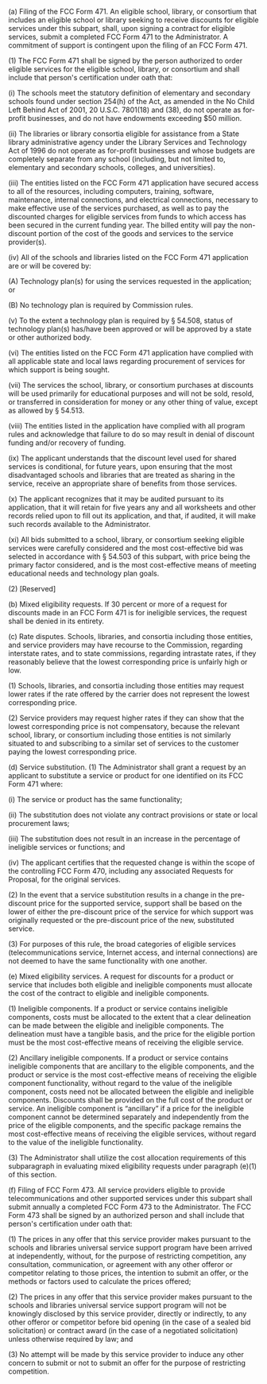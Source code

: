 (a) Filing of the FCC Form 471. An eligible school, library, or consortium that includes an eligible school or library seeking to receive discounts for eligible services under this subpart, shall, upon signing a contract for eligible services, submit a completed FCC Form 471 to the Administrator. A commitment of support is contingent upon the filing of an FCC Form 471.
                                

(1) The FCC Form 471 shall be signed by the person authorized to order eligible services for the eligible school, library, or consortium and shall include that person's certification under oath that:

(i) The schools meet the statutory definition of elementary and secondary schools found under section 254(h) of the Act, as amended in the No Child Left Behind Act of 2001, 20 U.S.C. 7801(18) and (38), do not operate as for-profit businesses, and do not have endowments exceeding $50 million.

(ii) The libraries or library consortia eligible for assistance from a State library administrative agency under the Library Services and Technology Act of 1996 do not operate as for-profit businesses and whose budgets are completely separate from any school (including, but not limited to, elementary and secondary schools, colleges, and universities).

(iii) The entities listed on the FCC Form 471 application have secured access to all of the resources, including computers, training, software, maintenance, internal connections, and electrical connections, necessary to make effective use of the services purchased, as well as to pay the discounted charges for eligible services from funds to which access has been secured in the current funding year. The billed entity will pay the non-discount portion of the cost of the goods and services to the service provider(s).

(iv) All of the schools and libraries listed on the FCC Form 471 application are or will be covered by:

(A) Technology plan(s) for using the services requested in the application; or

(B) No technology plan is required by Commission rules.

(v) To the extent a technology plan is required by § 54.508, status of technology plan(s) has/have been approved or will be approved by a state or other authorized body.

(vi) The entities listed on the FCC Form 471 application have complied with all applicable state and local laws regarding procurement of services for which support is being sought.

(vii) The services the school, library, or consortium purchases at discounts will be used primarily for educational purposes and will not be sold, resold, or transferred in consideration for money or any other thing of value, except as allowed by § 54.513.

(viii) The entities listed in the application have complied with all program rules and acknowledge that failure to do so may result in denial of discount funding and/or recovery of funding.

(ix) The applicant understands that the discount level used for shared services is conditional, for future years, upon ensuring that the most disadvantaged schools and libraries that are treated as sharing in the service, receive an appropriate share of benefits from those services.

(x) The applicant recognizes that it may be audited pursuant to its application, that it will retain for five years any and all worksheets and other records relied upon to fill out its application, and that, if audited, it will make such records available to the Administrator.

(xi) All bids submitted to a school, library, or consortium seeking eligible services were carefully considered and the most cost-effective bid was selected in accordance with § 54.503 of this subpart, with price being the primary factor considered, and is the most cost-effective means of meeting educational needs and technology plan goals.

(2) [Reserved]

(b) Mixed eligibility requests. If 30 percent or more of a request for discounts made in an FCC Form 471 is for ineligible services, the request shall be denied in its entirety.

(c) Rate disputes. Schools, libraries, and consortia including those entities, and service providers may have recourse to the Commission, regarding interstate rates, and to state commissions, regarding intrastate rates, if they reasonably believe that the lowest corresponding price is unfairly high or low.

(1) Schools, libraries, and consortia including those entities may request lower rates if the rate offered by the carrier does not represent the lowest corresponding price.

(2) Service providers may request higher rates if they can show that the lowest corresponding price is not compensatory, because the relevant school, library, or consortium including those entities is not similarly situated to and subscribing to a similar set of services to the customer paying the lowest corresponding price.

(d) Service substitution. (1) The Administrator shall grant a request by an applicant to substitute a service or product for one identified on its FCC Form 471 where:

(i) The service or product has the same functionality;

(ii) The substitution does not violate any contract provisions or state or local procurement laws;

(iii) The substitution does not result in an increase in the percentage of ineligible services or functions; and

(iv) The applicant certifies that the requested change is within the scope of the controlling FCC Form 470, including any associated Requests for Proposal, for the original services.

(2) In the event that a service substitution results in a change in the pre-discount price for the supported service, support shall be based on the lower of either the pre-discount price of the service for which support was originally requested or the pre-discount price of the new, substituted service.

(3) For purposes of this rule, the broad categories of eligible services (telecommunications service, Internet access, and internal connections) are not deemed to have the same functionality with one another.

(e) Mixed eligibility services. A request for discounts for a product or service that includes both eligible and ineligible components must allocate the cost of the contract to eligible and ineligible components.

(1) Ineligible components. If a product or service contains ineligible components, costs must be allocated to the extent that a clear delineation can be made between the eligible and ineligible components. The delineation must have a tangible basis, and the price for the eligible portion must be the most cost-effective means of receiving the eligible service.

(2) Ancillary ineligible components. If a product or service contains ineligible components that are ancillary to the eligible components, and the product or service is the most cost-effective means of receiving the eligible component functionality, without regard to the value of the ineligible component, costs need not be allocated between the eligible and ineligible components. Discounts shall be provided on the full cost of the product or service. An ineligible component is “ancillary” if a price for the ineligible component cannot be determined separately and independently from the price of the eligible components, and the specific package remains the most cost-effective means of receiving the eligible services, without regard to the value of the ineligible functionality.

(3) The Administrator shall utilize the cost allocation requirements of this subparagraph in evaluating mixed eligibility requests under paragraph (e)(1) of this section.

(f) Filing of FCC Form 473. All service providers eligible to provide telecommunications and other supported services under this subpart shall submit annually a completed FCC Form 473 to the Administrator. The FCC Form 473 shall be signed by an authorized person and shall include that person's certification under oath that:

(1) The prices in any offer that this service provider makes pursuant to the schools and libraries universal service support program have been arrived at independently, without, for the purpose of restricting competition, any consultation, communication, or agreement with any other offeror or competitor relating to those prices, the intention to submit an offer, or the methods or factors used to calculate the prices offered;

(2) The prices in any offer that this service provider makes pursuant to the schools and libraries universal service support program will not be knowingly disclosed by this service provider, directly or indirectly, to any other offeror or competitor before bid opening (in the case of a sealed bid solicitation) or contract award (in the case of a negotiated solicitation) unless otherwise required by law; and

(3) No attempt will be made by this service provider to induce any other concern to submit or not to submit an offer for the purpose of restricting competition.

